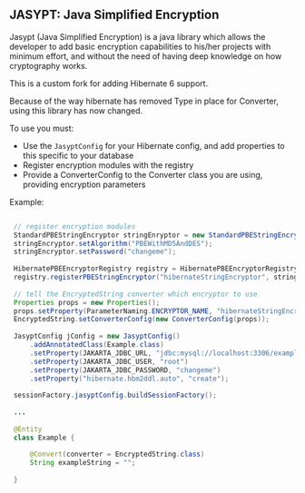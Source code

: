 
 JASYPT: Java Simplified Encryption
 ----------------------------------
 
 Jasypt (Java Simplified Encryption) is a java library which allows the
 developer to add basic encryption capabilities to his/her projects with
 minimum effort, and without the need of having deep knowledge on how 
 cryptography works.
 

This is a custom fork for adding Hibernate 6 support.

Because of the way hibernate has removed Type in place for Converter, using this library has now changed.

To use you must:

- Use the `JasyptConfig` for your Hibernate config, and add properties to this specific to your database
- Register encryption modules with the registry
- Provide a ConverterConfig to the Converter class you are using, providing encryption parameters

Example:

```java

 // register encryption modules
 StandardPBEStringEncryptor stringEnryptor = new StandardPBEStringEncryptor();
 stringEncryptor.setAlgorithm("PBEWithMD5AndDES");
 stringEncryptor.setPassword("changeme");
 
 HibernatePBEEncryptorRegistry registry = HibernatePBEEncryptorRegistry.getInstance();
 registry.registerPBEStringEncryptor("hibernateStringEncryptor", stringEncryptor);
 
 // tell the EncryptedString converter which encryptor to use
 Properties props = new Properties();
 props.setProperty(ParameterNaming.ENCRYPTOR_NAME, "hibernateStringEncryptor");
 EncryptedString.setConverterConfig(new ConverterConfig(props));
 
 JasyptConfig jConfig = new JasyptConfig()
     .addAnnotatedClass(Example.class)
     .setProperty(JAKARTA_JDBC_URL, "jdbc:mysql://localhost:3306/example")
     .setProperty(JAKARTA_JDBC_USER, "root")
     .setProperty(JAKARTA_JDBC_PASSWORD, "changeme")
     .setProperty("hibernate.hbm2ddl.auto", "create");
 
 sessionFactory.jasyptConfig.buildSessionFactory();
 
 ...
 
 @Entity
 class Example {
 
     @Convert(converter = EncryptedString.class)
     String exampleString = "";
 
 }

```
     